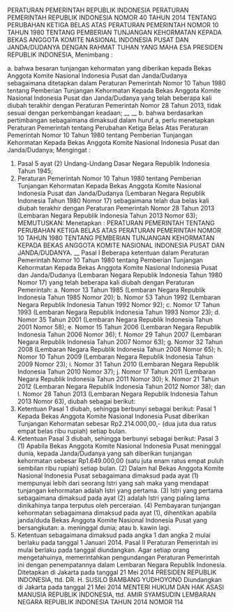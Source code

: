  PERATURAN PEMERINTAH REPUBLIK INDONESIA PERATURAN PEMERINTAH REPUBLIK INDONESIA NOMOR 40 TAHUN 2014 TENTANG PERUBAHAN KETIGA BELAS ATAS PERATURAN PEMERINTAH NOMOR 10 TAHUN 1980 TENTANG PEMBERIAN TUNJANGAN KEHORMATAN KEPADA BEKAS ANGGOTA KOMITE NASIONAL INDONESIA PUSAT DAN JANDA/DUDANYA
DENGAN RAHMAT TUHAN YANG MAHA ESA PRESIDEN REPUBLIK INDONESIA,
Menimbang :

a. bahwa besaran tunjangan kehormatan yang diberikan kepada Bekas Anggota Komite Nasional Indonesia Pusat dan Janda/Dudanya sebagaimana ditetapkan dalam Peraturan Pemerintah Nomor 10 Tahun 1980 tentang Pemberian Tunjangan Kehormatan Kepada Bekas Anggota Komite Nasional Indonesia Pusat dan Janda/Dudanya yang telah beberapa kali diubah terakhir dengan Peraturan Pemerintah Nomor 28 Tahun 2013, tidak sesuai dengan perkembangan keadaan; __ __ b. bahwa berdasarkan pertimbangan sebagaimana dimaksud dalam huruf a, perlu menetapkan Peraturan Pemerintah tentang Perubahan Ketiga Belas Atas Peraturan Pemerintah Nomor 10 Tahun 1980 tentang Pemberian Tunjangan Kehormatan Kepada Bekas Anggota Komite Nasional Indonesia Pusat dan Janda/Dudanya;
Mengingat :

1. Pasal 5 ayat (2) Undang-Undang Dasar Negara Republik Indonesia Tahun 1945;
2. Peraturan Pemerintah Nomor 10 Tahun 1980 tentang Pemberian Tunjangan Kehormatan Kepada Bekas Anggota Komite Nasional Indonesia Pusat dan Janda/Dudanya (Lembaran Negara Republik Indonesia Tahun 1980 Nomor 17) sebagaimana telah dua belas kali diubah terakhir dengan Peraturan Pemerintah Nomor 28 Tahun 2013 (Lembaran Negara Republik Indonesia Tahun 2013 Nomor 63);
MEMUTUSKAN:
 Menetapkan : PERATURAN PEMERINTAH TENTANG PERUBAHAN KETIGA BELAS ATAS PERATURAN PEMERINTAH NOMOR 10 TAHUN 1980 TENTANG PEMBERIAN TUNJANGAN KEHORMATAN KEPADA BEKAS ANGGOTA KOMITE NASIONAL INDONESIA PUSAT DAN JANDA/DUDANYA. __
Pasal I
Beberapa ketentuan dalam Peraturan Pemerintah Nomor 10 Tahun 1980 tentang Pemberian Tunjangan Kehormatan Kepada Bekas Anggota Komite Nasional Indonesia Pusat dan Janda/Dudanya (Lembaran Negara Republik Indonesia Tahun 1980 Nomor 17) yang telah beberapa kali diubah dengan Peraturan Pemerintah:
a. Nomor 13 Tahun 1985 (Lembaran Negara Republik Indonesia Tahun 1985 Nomor 20);
b. Nomor 53 Tahun 1992 (Lembaran Negara Republik Indonesia Tahun 1992 Nomor 92);
c. Nomor 17 Tahun 1993 (Lembaran Negara Republik Indonesia Tahun 1993 Nomor 23);
d. Nomor 35 Tahun 2001 (Lembaran Negara Republik Indonesia Tahun 2001 Nomor 58);
e. Nomor 15 Tahun 2006 (Lembaran Negara Republik Indonesia Tahun 2006 Nomor 36);
f. Nomor 29 Tahun 2007 (Lembaran Negara Republik Indonesia Tahun 2007 Nomor 63);
g. Nomor 32 Tahun 2008 (Lembaran Negara Republik Indonesia Tahun 2008 Nomor 65);
h. Nomor 10 Tahun 2009 (Lembaran Negara Republik Indonesia Tahun 2009 Nomor 23);
i. Nomor 31 Tahun 2010 (Lembaran Negara Republik Indonesia Tahun 2010 Nomor 37);
j. Nomor 17 Tahun 2011 (Lembaran Negara Republik Indonesia Tahun 2011 Nomor 30);
k. Nomor 21 Tahun 2012 (Lembaran Negara Republik Indonesia Tahun 2012 Nomor 38); dan
l. Nomor 28 Tahun 2013 (Lembaran Negara Republik Indonesia Tahun 2013 Nomor 63), diubah sebagai berikut:
1. Ketentuan Pasal 1 diubah, sehingga berbunyi sebagai berikut:
Pasal 1
Kepada Bekas Anggota Komite Nasional Indonesia Pusat diberikan Tunjangan Kehormatan sebesar Rp2.214.000,00,- (dua juta dua ratus empat belas ribu rupiah) setiap bulan.
2. Ketentuan Pasal 3 diubah, sehingga berbunyi sebagai berikut:
Pasal 3
(1) Apabila Bekas Anggota Komite Nasional Indonesia Pusat meninggal dunia, kepada Janda/Dudanya yang sah diberikan tunjangan kehormatan sebesar Rp1.649.000,00 (satu juta enam ratus empat puluh sembilan ribu rupiah) setiap bulan.
(2) Dalam hal Bekas Anggota Komite Nasional Indonesia Pusat sebagaimana dimaksud pada ayat (1) mempunyai lebih dari seorang Istri yang sah maka yang mendapat tunjangan kehormatan adalah Istri yang pertama.
(3) Istri yang pertama sebagaimana dimaksud pada ayat (2) adalah Istri yang paling lama dinikahinya tanpa terputus oleh perceraian.
(4) Pembayaran tunjangan kehormatan sebagaimana dimaksud pada ayat (1), dihentikan apabila janda/duda Bekas Anggota Komite Nasional Indonesia Pusat yang bersangkutan:
a. meninggal dunia; atau
b. kawin lagi.
3. Ketentuan sebagaimana dimaksud pada angka 1 dan angka 2 mulai berlaku pada tanggal 1 Januari 2014.
Pasal II
Peraturan Pemerintah ini mulai berlaku pada tanggal diundangkan.
Agar setiap orang mengetahuinya, memerintahkan pengundangan Peraturan Pemerintah ini dengan penempatannya dalam Lembaran Negara Republik Indonesia. Ditetapkan di Jakarta pada tanggal 21 Mei 2014 PRESIDEN REPUBLIK INDONESIA, ttd. DR. H. SUSILO BAMBANG YUDHOYONO Diundangkan di Jakarta pada tanggal 21 Mei 2014 MENTERI HUKUM DAN HAK ASASI MANUSIA REPUBLIK INDONESIA, ttd. AMIR SYAMSUDIN LEMBARAN NEGARA REPUBLIK INDONESIA TAHUN 2014 NOMOR 114